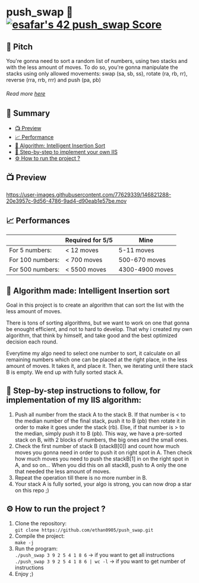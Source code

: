 # push_swap 🧮 [![esafar's 42 push_swap Score](https://badge42.vercel.app/api/v2/cl6l739qg00490gialxmtgsrk/project/2346756)](https://github.com/JaeSeoKim/badge42)
## 🤏 Pitch
You're gonna need to sort a random list of numbers, using two stacks and with the less amount of moves. To do so, you're gonna manipulate the stacks using only allowed movements: swap (sa, sb, ss), rotate (ra, rb, rr), reverse (rra, rrb, rrr) and push (pa, pb)

###### Read more [here](https://cdn.intra.42.fr/pdf/pdf/39493/en.subject.pdf)

## 📔 Summary

 - [📺 Preview](#-preview)
 - [📈 Performance](#-performance)
 - [🧮 Algorithm: Intelligent Insertion Sort](#-algorithm-made-intelligent-insertion-sort)
 - [👣 Step-by-step to implement your own IIS](#-step-by-step-instructions-to-follow-for-implementation-of-my-iis-algorithm)
 - [⚙️ How to run the project ?](#%EF%B8%8F-how-to-run-the-project-)

## 📺 Preview

https://user-images.githubusercontent.com/77629339/146821288-20e3957c-9d56-4786-9ad4-d90eab1e57be.mov

## 📈 Performances  
  
| | Required for 5/5 | Mine |
| ------------- | ------------- | ------------- |
| For 5 numbers:  | < 12 moves | 5-11 moves |
| For 100 numbers:  | < 700 moves | 500-670 moves |
| For 500 numbers:  | < 5500 moves | 4300-4900 moves |

## 🧮 Algorithm made: Intelligent Insertion sort  
  
Goal in this project is to create an algorithm that can sort the list with the less amount of moves.  
  
There is tons of sorting algorithms, but we want to work on one that gonna be enought efficient, and not to hard to develop.  That why i created my own algorithm, that think by himself, and take good and the best optimized decision each round.  
  
Everytime my algo need to select one number to sort, it calculate on all remaining numbers which one can be placed at the right place, in the less amount of moves. It takes it, and place it. Then, we iterating until there stack B is empty. We end up with fully sorted stack A.

## 👣 Step-by-step instructions to follow, for implementation of my IIS algorithm:   
1. Push all number from the stack A to the stack B. If that number is < to the median number of the final stack, push it to B (pb) then rotate it in order to make it goes under the stack (rb). Else, if that number is > to the median, simply push it to B (pb). This way, we have a pre-sorted stack on B, with 2 blocks of numbers, the big ones and the small ones.  
2. Check the first number of stack B (stackB[0]) and count how much moves you gonna need in order to push it on right spot in A. Then check how much moves you need to push the stackB[1] in on the right spot in A, and so on... When you did this on all stackB, push to A only the one that needed the less amount of moves.  
3. Repeat the operation till there is no more number in B.  
4. Your stack A is fully sorted, your algo is strong, you can now drop a star on this repo ;)

## ⚙️ How to run the project ?

1. Clone the repository:  
`git clone https://github.com/ethan0905/push_swap.git`  
2. Compile the project:  
`make -j`  
3. Run the program:  
`./push_swap 3 9 2 5 4 1 8 6` -> if you want to get all instructions  
`./push_swap 3 9 2 5 4 1 8 6 | wc -l` -> if you want to get number of instructions  
4. Enjoy ;)  
